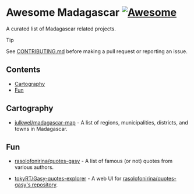 <!--lint ignore awesome-git-repo-age-->

# Awesome Madagascar [![Awesome](https://cdn.rawgit.com/sindresorhus/awesome/d7305f38d29fed78fa85652e3a63e154dd8e8829/media/badge.svg)](https://github.com/sindresorhus/awesome)

A curated list of Madagascar related projects.

<!--lint ignore no-undefined-references-->

> [!TIP]
> See [CONTRIBUTING.md](CONTRIBUTING.md) before making a pull request or reporting an issue.

## Contents

- [Cartography](#cartography)
- [Fun](#fun)

## Cartography

- [julkwel/madagascar-map](https://github.com/julkwel/madagascar-map) - A list of regions, municipalities, districts, and towns in Madagascar.

## Fun
- [rasolofonirina/quotes-gasy](https://github.com/rasolofonirina/quotes-gasy) - A list of famous (or not) quotes from various authors.
<!--lint ignore double-link-->
- [tokyRT/Gasy-quotes-explorer](https://github.com/tokyRT/Gasy-quotes-explorer) - A web UI for [rasolofonirina/quotes-gasy's repository](https://github.com/rasolofonirina/quotes-gasy).
